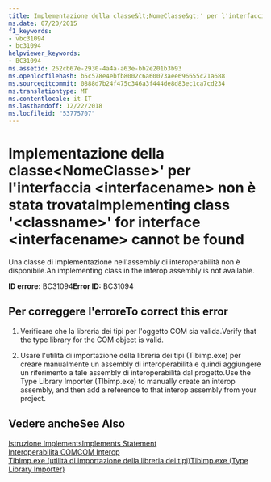 ```yaml
---
title: Implementazione della classe&lt;NomeClasse&gt;' per l'interfaccia &lt;interfacename&gt; non è stata trovata
ms.date: 07/20/2015
f1_keywords:
- vbc31094
- bc31094
helpviewer_keywords:
- BC31094
ms.assetid: 262cb67e-2930-4a4a-a63e-bb2e201b3b93
ms.openlocfilehash: b5c578e4ebfb8002c6a60073aee696655c21a688
ms.sourcegitcommit: 0888d7b24f475c346a3f444de8d83ec1ca7cd234
ms.translationtype: MT
ms.contentlocale: it-IT
ms.lasthandoff: 12/22/2018
ms.locfileid: "53775707"
---
```

# <a name="implementing-class-ltclassnamegt-for-interface-ltinterfacenamegt-cannot-be-found"></a><span data-ttu-id="cbc96-102">Implementazione della classe&lt;NomeClasse&gt;' per l'interfaccia &lt;interfacename&gt; non è stata trovata</span><span class="sxs-lookup"><span data-stu-id="cbc96-102">Implementing class '&lt;classname&gt;' for interface &lt;interfacename&gt; cannot be found</span></span>
<span data-ttu-id="cbc96-103">Una classe di implementazione nell'assembly di interoperabilità non è disponibile.</span><span class="sxs-lookup"><span data-stu-id="cbc96-103">An implementing class in the interop assembly is not available.</span></span>  
  
 <span data-ttu-id="cbc96-104">**ID errore:** BC31094</span><span class="sxs-lookup"><span data-stu-id="cbc96-104">**Error ID:** BC31094</span></span>  
  
## <a name="to-correct-this-error"></a><span data-ttu-id="cbc96-105">Per correggere l'errore</span><span class="sxs-lookup"><span data-stu-id="cbc96-105">To correct this error</span></span>  
  
1.  <span data-ttu-id="cbc96-106">Verificare che la libreria dei tipi per l'oggetto COM sia valida.</span><span class="sxs-lookup"><span data-stu-id="cbc96-106">Verify that the type library for the COM object is valid.</span></span>  
  
2.  <span data-ttu-id="cbc96-107">Usare l'utilità di importazione della libreria dei tipi (Tlbimp.exe) per creare manualmente un assembly di interoperabilità e quindi aggiungere un riferimento a tale assembly di interoperabilità dal progetto.</span><span class="sxs-lookup"><span data-stu-id="cbc96-107">Use the Type Library Importer (Tlbimp.exe) to manually create an interop assembly, and then add a reference to that interop assembly from your project.</span></span>  
  
## <a name="see-also"></a><span data-ttu-id="cbc96-108">Vedere anche</span><span class="sxs-lookup"><span data-stu-id="cbc96-108">See Also</span></span>  
 [<span data-ttu-id="cbc96-109">Istruzione Implements</span><span class="sxs-lookup"><span data-stu-id="cbc96-109">Implements Statement</span></span>](../../visual-basic/language-reference/statements/implements-statement.md)  
 [<span data-ttu-id="cbc96-110">Interoperabilità COM</span><span class="sxs-lookup"><span data-stu-id="cbc96-110">COM Interop</span></span>](../../visual-basic/programming-guide/com-interop/index.md)  
 [<span data-ttu-id="cbc96-111">Tlbimp.exe (utilità di importazione della libreria dei tipi)</span><span class="sxs-lookup"><span data-stu-id="cbc96-111">Tlbimp.exe (Type Library Importer)</span></span>](../../framework/tools/tlbimp-exe-type-library-importer.md)
